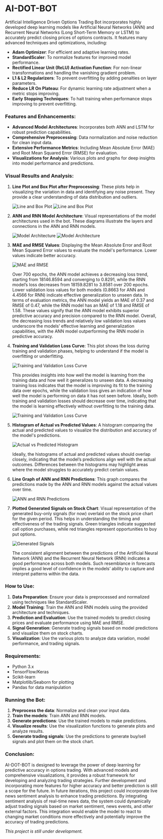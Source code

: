 # AI-DOT-BOT

Artificial Intelligence Driven Options Trading Bot incorporates highly developed deep learning models like Artificial Neural Networks (ANN) and Recurrent Neural Networks (Long Short-Term Memory or LSTM) to accurately predict closing prices of options contracts. It features many advanced techniques and optimizations, including:

- **Adam Optimizer**: For efficient and adaptive learning rates.
- **StandardScaler**: To normalize features for improved model performance.
- **Rectified Linear Unit (ReLU) Activation Function**: For non-linear transformations and handling the vanishing gradient problem.
- **L1 & L2 Regularizers**: To prevent overfitting by adding penalties on layer parameters.
- **Reduce LR On Plateau**: For dynamic learning rate adjustment when a metric stops improving.
- **Early Stopping Techniques**: To halt training when performance stops improving to prevent overfitting.

### Features and Enhancements:
- **Advanced Model Architectures**: Incorporates both ANN and LSTM for robust prediction capabilities.
- **Comprehensive Preprocessing**: Data normalization and noise reduction for clean input data.
- **Extensive Performance Metrics**: Including Mean Absolute Error (MAE) and Root Mean Squared Error (RMSE) for evaluation.
- **Visualizations for Analysis**: Various plots and graphs for deep insights into model performance and predictions.

### Visual Results and Analysis:
1. **Line Plot and Box Plot after Preprocessing**: These plots help in visualizing the variation in data and identifying any noise present. They provide a clear understanding of data distribution and outliers.
   
   ![Line and Box Plot](images/Line-plot.png)
   ![Line and Box Plot](images/Box-Plot.png)

2. **ANN and RNN Model Architecture**: Visual representations of the model architectures used in the bot. These diagrams illustrate the layers and connections in the ANN and RNN models.
   
   ![Model Architecture](images/ANN-Model-Architecture.png)
   ![Model Architecture](images/RNN-Model-Architecture.png)

3. **MAE and RMSE Values**: Displaying the Mean Absolute Error and Root Mean Squared Error values to evaluate the model's performance. Lower values indicate better accuracy.
   
   ![MAE and RMSE](images/MAE-&-RMSE-Values.png)
   
   Over 700 epochs, the ANN model achieves a decreasing loss trend, starting from 18146.8594 and converging to 0.8291, while the RNN model’s loss decreases from 18159.8281 to 3.8581 over 200 epochs. Lower validation loss values for both models (0.8663 for ANN and 4.4566 for RNN) indicate effective generalization to unseen data. In terms of evaluation metrics, the ANN model yields an MAE of 0.37 and RMSE of 0.47, while the RNN model has an MAE of 1.18 and RMSE of 1.58. These values signify that the ANN model exhibits superior predictive accuracy and precision compared to the RNN model. Overall, the decreasing loss trends and relatively low validation loss values underscore
the models’ effective learning and generalization capabilities, with the ANN model outperforming the RNN model in predictive accuracy.

4. **Training and Validation Loss Curve**: This plot shows the loss during training and validation phases, helping to understand if the model is overfitting or underfitting.
   
   ![Training and Validation Loss Curve](images/RNN-Training-and-Val-Loss.png)
   
   This provides insights into how well the model is learning from the training data and how well it generalizes to unseen data. A decreasing training loss indicates that the model is improving its fit to the training data over epochs, while the validation loss gives an indication of how well the model is performing on data it has not seen before. Ideally, both training and validation losses should decrease over time, indicating that the model is learning effectively without overfitting to the training data.

   ![Training and Validation Loss Curve](images/ANN-Training-and-Val-Loss.png)

5. **Histogram of Actual vs Predicted Values**: A histogram comparing the actual and predicted values to visualize the distribution and accuracy of the model's predictions.
   
   ![Actual vs Predicted Histogram](images/Actual-vs-Predicted-Values.png)
   
   Ideally, the histograms of actual and predicted values should overlap closely, indicating that the model’s predictions align well with the actual outcomes.
   Differences between the histograms may highlight areas where the model struggles to accurately predict certain values.

6. **Line Graph of ANN and RNN Predictions**: This graph compares the predictions made by the ANN and RNN models against the actual values over time.
   
      ![ANN and RNN Predictions](images/Predictions3.png)

7. **Plotted Generated Signals on Stock Chart**: Visual representation of the generated buy-only signals (for now) overlaid on the stock price chart for the given period. This helps in understanding the timing and effectiveness of the trading signals. Green triangles indicate suggested call option purchases, while red triangles represent opportunities to buy put options.
   
   ![Generated Signals](images/Call-Put-Buy-Sell-Signals.png)

   The consistent alignment between the predictions of the Artificial Neural Network (ANN) and the Recurrent Neural Network (RNN) indicates a good performance across both models.
   Such resemblance in forecasts implies a good level of confidence in the models’ ability to capture and interpret patterns within the data.

### How to Use:
1. **Data Preparation**: Ensure your data is preprocessed and normalized using techniques like StandardScaler.
2. **Model Training**: Train the ANN and RNN models using the provided architecture and techniques.
3. **Prediction and Evaluation**: Use the trained models to predict closing prices and evaluate performance using MAE and RMSE.
4. **Signal Generation**: Generate trading signals based on model predictions and visualize them on stock charts.
5. **Visualization**: Use the various plots to analyze data variation, model performance, and trading signals.

### Requirements:
- Python 3.x
- TensorFlow/Keras
- Scikit-learn
- Matplotlib/Seaborn for plotting
- Pandas for data manipulation

### Running the Bot:
1. **Preprocess the data**: Normalize and clean your input data.
2. **Train the models**: Train ANN and RNN models.
3. **Generate predictions**: Use the trained models to make predictions.
4. **Visualize results**: Use the visualization functions to generate plots and analyze results.
5. **Generate trading signals**: Use the predictions to generate buy/sell signals and plot them on the stock chart.

### Conclusion:
AI-DOT-BOT is designed to leverage the power of deep learning for predictive accuracy in options trading. With advanced models and comprehensive visualizations, it provides a robust framework for developing and analyzing trading strategies. Further development and incorporating more features for higher accuracy and better prediction is still a scope for the future. In future iterations, this project could incorporate live news sentiment analysis to enhance trading predictions. By integrating sentiment analysis of real-time news data, the system could dynamically adjust trading signals based on market sentiment, news events, and other external factors. This integration would enable the model to react to changing market conditions more effectively and potentially improve the accuracy of trading predictions. 

_This project is still under development._
